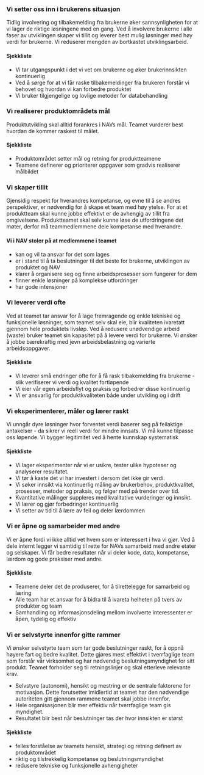 ### Vi setter oss inn i brukerens situasjon

Tidlig involvering og tilbakemelding fra brukerne øker sannsynligheten for at vi lager de riktige løsningene med en gang. Ved å involvere brukerne i alle faser av utviklingen skaper vi tillit og leverer best mulig løsninger med høy verdi for brukerne. Vi reduserer mengden av bortkastet utviklingsarbeid.

#### Sjekkliste

*  Vi tar utgangspunkt i det vi vet om brukerne og øker brukerinnsikten kontinuerlig
*  Ved å sørge for at vi får raske tilbakemeldinger fra brukeren forstår vi behovet og hvordan vi kan forbedre produktet
*  Vi bruker tilgjengelige og lovlige metoder for databehandling



### Vi realiserer produktområdets mål

Produktutvikling skal alltid forankres i NAVs mål. Teamet vurderer best hvordan de kommer raskest til målet.

#### Sjekkliste

*  Produktområdet setter mål og retning for produktteamene
*  Teamene definerer og prioriterer oppgaver som gradvis realiserer målbildet


### Vi skaper tillit

Gjensidig respekt for hverandres kompetanse, og evne til å se andres perspektiver, er nødvendig for å skape et team med høy ytelse.  For at et produktteam skal kunne jobbe effektivt er de avhengig av tillit fra omgivelsene. Produktteamet skal selv kunne løse de utfordringene det møter, derfor må teammedlemmene dele kompetanse med hverandre.

#### Vi i NAV stoler på at medlemmene i teamet

*  kan og vil ta ansvar for det som lages
*  er i stand til å ta beslutninger til det beste for brukerne, utviklingen av produktet og NAV
*  klarer å organisere seg og finne arbeidsprosesser som fungerer for dem
*  finner enkle løsninger på komplekse utfordringer
*  har gode intensjoner


### Vi leverer verdi ofte

Ved at teamet tar ansvar for å lage fremragende og enkle tekniske og funksjonelle løsninger, som teamet selv skal eie, blir kvaliteten ivaretatt gjennom hele produktets livsløp. Ved å redusere unødvendige arbeid (waste) bruker teamet sin kapasitet på å levere verdi for brukerne. Vi ønsker å jobbe bærekraftig med jevn arbeidsbelastning og varierte arbeidsoppgaver.

#### Sjekkliste

*  Vi leverer små endringer ofte for å få rask tilbakemelding fra brukerne - slik verifiserer vi verdi og kvalitet fortløpende
*  Vi eier vår egen arbeidsflyt og praksis og forbedrer disse kontinuerlig
*  Vi er ansvarlig for produktkvaliteten både under utvikling og i drift


### Vi eksperimenterer, måler og lærer raskt

Vi unngår dyre løsninger hvor forventet verdi baserer seg på feilaktige antakelser - da sikrer vi reell verdi for mindre innsats. Vi må kunne tilpasse oss løpende. Vi bygger legitimitet ved å hente kunnskap systematisk


#### Sjekkliste

*  Vi lager eksperimenter når vi er usikre, tester ulike hypoteser og analyserer resultatet.
*  Vi tør å kaste det vi har investert i dersom det ikke gir verdi.
*  Vi søker innsikt via kontinuerlig måling av brukerbehov, produktkvalitet, prosesser, metoder og praksis, og følger med på trender over tid.
*  Kvantitative målinger suppleres med kvalitative vurderinger og innsikt.
*  Vi lærer og gjør forbedringer kontinuerlig
*  Vi setter av tid til å lære av feil og deler lærdommen


### Vi er åpne og samarbeider med andre

Vi er åpne fordi vi ikke alltid vet hvem som er interessert i hva vi gjør. Ved å dele internt legger vi samtidig til rette for NAVs samarbeid med andre etater og selskaper. Vi får bedre resultater når vi deler kode, data, kompetanse, lærdom og gode praksiser med andre.

#### Sjekkliste

*  Teamene deler det de produserer, for å tilrettelegge for samarbeid og læring
*  Alle team har et ansvar for å bidra til å ivareta helheten på tvers av produkter og team
*  Samhandling og informasjonsdeling mellom involverte interessenter er åpen, tydelig og effektiv


### Vi er selvstyrte innenfor gitte rammer

Vi ønsker selvstyrte team som tar gode beslutninger raskt, for å oppnå høyere fart og bedre kvalitet. Dette gjøres mest effektivt i tverrfaglige team som forstår vår virksomhet og har nødvendig beslutningsmyndighet for sitt produkt. Teamet forholder seg til retningslinjer og skal etterleve relevante krav. 

* Selvstyre (autonomi), hensikt og mestring er de sentrale faktorene for motivasjon. Dette forutsetter imidlertid at teamet har den nødvendige autoriteten gitt gjennom rammene teamet skal jobbe innenfor.
* Hele organisasjonen blir mer effektiv når tverrfaglige team gis myndighet.
* Resultatet blir best når beslutninger tas der hvor innsikten er størst

#### Sjekkliste

*  felles forståelse av teamets hensikt, strategi og retning definert av produktområdet
*  riktig og tilstrekkelig kompetanse og beslutningsmyndighet
*  redusere tekniske og funksjonelle avhengigheter

